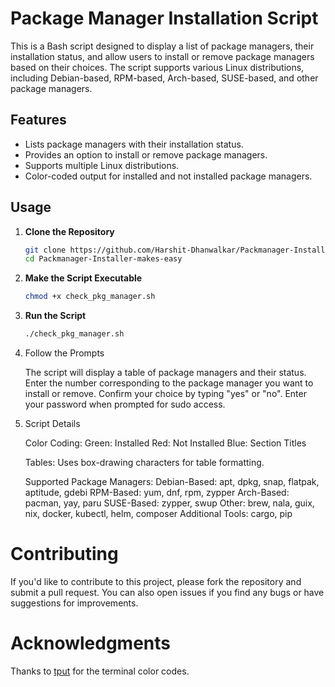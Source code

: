 # Package Manager Installation Script

This is a Bash script designed to display a list of package managers, their installation status, and allow users to install or remove package managers based on their choices. The script supports various Linux distributions, including Debian-based, RPM-based, Arch-based, SUSE-based, and other package managers.

## Features

- Lists package managers with their installation status.
- Provides an option to install or remove package managers.
- Supports multiple Linux distributions.
- Color-coded output for installed and not installed package managers.

## Usage

1. **Clone the Repository**

   ```bash
   git clone https://github.com/Harshit-Dhanwalkar/Packmanager-Installer-makes-easy.git
   cd Packmanager-Installer-makes-easy
   ```

2. **Make the Script Executable**

   ```bash
   chmod +x check_pkg_manager.sh
   ```

3. **Run the Script**

   ```bash
   ./check_pkg_manager.sh
    ```

4. Follow the Prompts

    The script will display a table of package managers and their status.
    Enter the number corresponding to the package manager you want to install or remove.
    Confirm your choice by typing "yes" or "no".
    Enter your password when prompted for sudo access.

5. Script Details

    Color Coding:
        Green: Installed
        Red: Not Installed
        Blue: Section Titles

    Tables:
        Uses box-drawing characters for table formatting.

    Supported Package Managers:
        Debian-Based: apt, dpkg, snap, flatpak, aptitude, gdebi
        RPM-Based: yum, dnf, rpm, zypper
        Arch-Based: pacman, yay, paru
        SUSE-Based: zypper, swup
        Other: brew, nala, guix, nix, docker, kubectl, helm, composer
        Additional Tools: cargo, pip

# Contributing

  If you'd like to contribute to this project, please fork the repository and submit a pull request. You can also open issues if you find any bugs or have suggestions for improvements.

# Acknowledgments
  
  Thanks to [tput](https://man7.org/linux/man-pages/man1/tput.1.html) for the terminal color codes.
